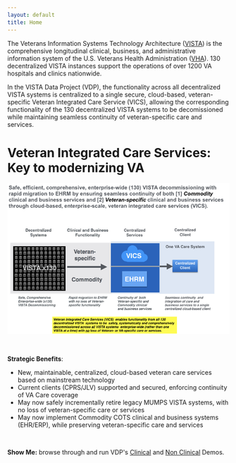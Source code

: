 ```yaml
---
layout: default
title: Home
---
```


The Veterans Information Systems Technology Architecture ([VISTA](https://en.wikipedia.org/wiki/VistA)) is the comprehensive  longitudinal  clinical, business, and administrative information system of the U.S. Veterans Health Administration ([VHA](https://www.va.gov/health/aboutVHA.asp)). 130 decentralized VISTA instances support the operations of over 1200 VA hospitals and clinics nationwide.

In the VISTA Data Project (VDP), the functionality across all decentralized VISTA systems is centralized to a single secure, cloud-based, veteran-specific Veteran Integrated Care Service (VICS),  allowing  the corresponding functionality of the 130 decentralized VISTA systems to be decomissioned while maintaining seamless continuity of veteran-specific care and services.

# Veteran Integrated Care Services: Key to modernizing  VA

![vdp-transition -width70](assets/vdp-vics-ehrm-oneVA-20180130.png)

<br>

__Strategic Benefits__:

  * New, maintainable, centralized, cloud-based veteran care services based on mainstream technology
  * Current clients (CPRS/JLV) supported and secured, enforcing continuity of VA Care coverage
  * May now safely incrementally retire legacy MUMPS VISTA systems, with no loss of veteran-specific care or services
  * May now implement Commodity COTS clinical and business systems (EHR/ERP), while preserving veteran-specific care and services

<br>

__Show Me:__ browse through and run VDP's [Clinical](/demo) and [Non Clinical](/demo2) Demos.


